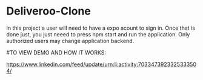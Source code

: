 # Deliveroo-Clone

In this project a user will need to have a expo acount to sign in. 
Once that is done just, you just neeed to press npm start and run the application. Only authorized users may change application backend.

#TO VIEW DEMO AND HOW IT WORKS:

https://www.linkedin.com/feed/update/urn:li:activity:7033473923325333504/
